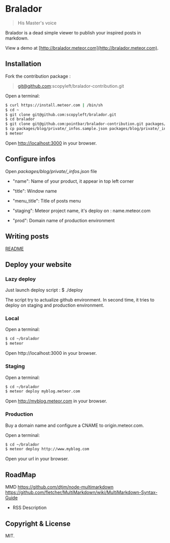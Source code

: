 # Bralador
> His Master's voice

Bralador is a dead simple viewer to publish your inspired posts in markdown.

View a demo at [http://bralador.meteor.com](http://bralador.meteor.com).

## Installation

Fork the contribution package :
> git@github.com:scopyleft/bralador-contribution.git

Open a terminal:
```bash
$ curl https://install.meteor.com | /bin/sh
$ cd ~
$ git clone git@github.com:scopyleft/bralador.git
$ cd bralador
$ git clone git@github.com:pointbar/bralador-contribution.git packages/contribution
$ cp packages/blog/private/_infos.sample.json packages/blog/private/_infos.json
$ meteor
```

Open [http://localhost:3000](http://localhost:3000) in your browser.

## Configure infos

Open *packages/blog/private/_infos.json* file

* "name": Name of your product, it appear in top left corner
* "title": Window name
* "menu_title": Title of posts menu

* "staging": Meteor project name, it's deploy on : name.meteor.com
* "prod": Domain name of production environment


## Writing posts

[README](https://github.com/scopyleft/bralador-contribution/blob/master/README.md)

## Deploy your website

### Lazy deploy

Just launch deploy script :
$ ./deploy

The script try to actualize github environment.
In second time, it tries to deploy on staging and production environment.

### Local
Open a terminal:
```bash
$ cd ~/bralador
$ meteor
```

Open http://localhost:3000 in your browser.

### Staging
Open a terminal:
```bash
$ cd ~/bralador
$ meteor deploy myblog.meteor.com
```

Open http://myblog.meteor.com in your browser.

### Production
Buy a domain name and configure a CNAME to origin.meteor.com.

Open a terminal:
```bash
$ cd ~/bralador
$ meteor deploy http://www.myblog.com
```

Open your url in your browser.

## RoadMap
MMD
https://github.com/dtjm/node-multimarkdown
https://github.com/fletcher/MultiMarkdown/wiki/MultiMarkdown-Syntax-Guide

- RSS Description

## Copyright & License

MIT.
